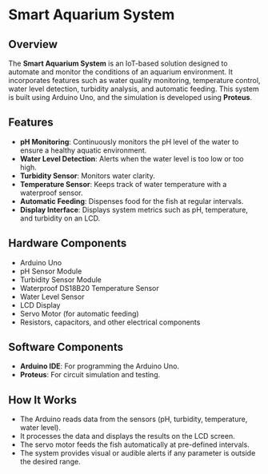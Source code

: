 # Smart Aquarium System

## Overview
The **Smart Aquarium System** is an IoT-based solution designed to automate and monitor the conditions of an aquarium environment. It incorporates features such as water quality monitoring, temperature control, water level detection, turbidity analysis, and automatic feeding. This system is built using Arduino Uno, and the simulation is developed using **Proteus**.

## Features
- **pH Monitoring**: Continuously monitors the pH level of the water to ensure a healthy aquatic environment.
- **Water Level Detection**: Alerts when the water level is too low or too high.
- **Turbidity Sensor**: Monitors water clarity.
- **Temperature Sensor**: Keeps track of water temperature with a waterproof sensor.
- **Automatic Feeding**: Dispenses food for the fish at regular intervals.
- **Display Interface**: Displays system metrics such as pH, temperature, and turbidity on an LCD.

## Hardware Components
- Arduino Uno
- pH Sensor Module
- Turbidity Sensor Module
- Waterproof DS18B20 Temperature Sensor
- Water Level Sensor
- LCD Display
- Servo Motor (for automatic feeding)
- Resistors, capacitors, and other electrical components

## Software Components
- **Arduino IDE**: For programming the Arduino Uno.
- **Proteus**: For circuit simulation and testing.

## How It Works
- The Arduino reads data from the sensors (pH, turbidity, temperature, water level).
- It processes the data and displays the results on the LCD screen.
- The servo motor feeds the fish automatically at pre-defined intervals.
- The system provides visual or audible alerts if any parameter is outside the desired range.
